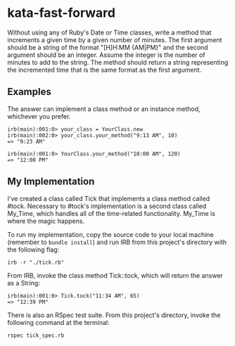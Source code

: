 kata-fast-forward
=================

Without using any of Ruby's Date or Time classes, write a method that increments a given time by a given number of minutes. The first argument should be a string of the format "[H]H:MM {AM|PM}" and the second argument should be an integer. Assume the integer is the number of minutes to add to the string. The method should return a string representing the incremented time that is the same format as the first argument.

Examples
-------

The answer can implement a class method or an instance method, whichever you prefer.

	irb(main):001:0> your_class = YourClass.new
	irb(main):002:0> your_class.your_method("9:13 AM", 10)
	=> "9:23 AM"

	irb(main):001:0> YourClass.your_method("10:00 AM", 120)
	=> "12:00 PM"

My Implementation
-----------------

I've created a class called Tick that implements a class method called #tock. Necessary to #tock's implementation is a second class called My_Time, which handles all of the time-related functionality. My_Time is where the magic happens.

To run my implementation, copy the source code to your local machine (remember to `bundle install`) and run IRB from this project's directory with the following flag:

	irb -r "./tick.rb"

From IRB, invoke the class method Tick::tock, which will return the answer as a String:

	irb(main):001:0> Tick.tock("11:34 AM", 65)
	=> "12:39 PM"

There is also an RSpec test suite. From this project's directory, invoke the following command at the terminal:

	rspec tick_spec.rb
